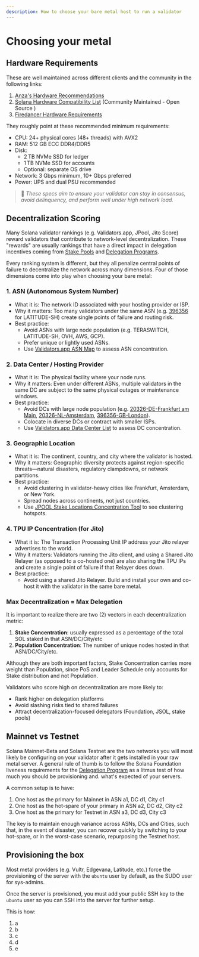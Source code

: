 ```yaml
---
description: How to choose your bare metal host to run a validator
---
```


# Choosing your metal

## Hardware Requirements

These are well maintained across different clients and the community in the following links:

1. [Anza's Hardware Recommendations](https://docs.anza.xyz/operations/requirements#hardware-recommendations)&#x20;
2. [Solana Hardware Compatibility List](https://solanahcl.org/) (Community Maintained - Open Source )
3. [Firedancer Hardware Requirements](https://docs.firedancer.io/guide/getting-started.html#hardware-requirements)

They roughly point at these recommended minimum requirements:

* CPU: 24+ physical cores (48+ threads) with AVX2
* RAM: 512 GB ECC DDR4/DDR5
* Disk:
  * 2 TB NVMe SSD for ledger
  * 1 TB NVMe SSD for accounts
  * Optional: separate OS drive
* Network: 3 Gbps minimum, 10+ Gbps preferred
* Power: UPS and dual PSU recommended

> 🎯 _These specs aim to ensure your validator can stay in consensus, avoid delinquency, and perform well under high network load._

## Decentralization Scoring

Many Solana validator rankings (e.g. Validators.app, JPool, Jito Score) reward validators that contribute to network-level decentralization. These "rewards" are usually rankings that have a direct impact in delegation incentives coming from [Stake Pools](../revenue-and-performance/stake-pools.md) and [Delegation Programs](../revenue-and-performance/sfdp.md).&#x20;

Every ranking system is different, but they all penalize central points of failure to decentralize the network across many dimensions. Four of those dimensions come into play when choosing your bare metal:&#x20;

### 1. ASN (Autonomous System Number)

* What it is: The network ID associated with your hosting provider or ISP.
* Why it matters: Too many validators under the same ASN (e.g. [396356](https://www.validators.app/asns/396356?locale=en\&network=mainnet) for LATITUDE-SH) create single points of failure and routing risk.
* Best practice:
  * Avoid ASNs with large node population (e.g. TERASWITCH, LATITUDE-SH, OVH, AWS, GCP).
  * Prefer unique or lightly used ASNs.
  * Use [Validators.app ASN Map](https://validators.app/asn-map) to assess ASN concentration.

### 2. Data Center / Hosting Provider

* What it is: The physical facility where your node runs.
* Why it matters: Even under different ASNs, multiple validators in the same DC are subject to the same physical outages or maintenance windows.
* Best practice:
  * Avoid DCs with large node population (e.g. [20326-DE-Frankfurt am Main](https://www.validators.app/data-centers/20326-DE-Frankfurt%20am%20Main?locale=en\&network=mainnet), [20326-NL-Amsterdam](https://www.validators.app/data-centers/20326-NL-Amsterdam?locale=en\&network=mainnet), [396356-GB-London](https://www.validators.app/data-centers/396356-GB-London?locale=en\&network=mainnet)).
  * Colocate in diverse DCs or contract with smaller ISPs.
  * Use [Validators.app Data Center List](https://validators.app/asn-map) to assess DC concentration.

### 3. Geographic Location

* What it is: The continent, country, and city where the validator is hosted.
* Why it matters: Geographic diversity protects against region-specific threats—natural disasters, regulatory clampdowns, or network partitions.
* Best practice:
  * Avoid clustering in validator-heavy cities like Frankfurt, Amsterdam, or New York.
  * Spread nodes across continents, not just countries.
  * Use [JPOOL Stake Locations Concentration Tool](https://app.jpool.one/stake-locations) to see clustering hotspots.

### 4. TPU IP Concentration (for Jito)

* What it is: The Transaction Processing Unit IP address your Jito relayer advertises to the world.
* Why it matters: Validators running the Jito client, and using a Shared Jito Relayer (as opposed to a co-hosted one) are also sharing the TPU IPs and create a single point of failure if that Relayer does down.
* Best practice:
  * Avoid using a shared Jito Relayer. Build and install your own and co-host it with the validator in the same bare metal.

### Max Decentralization = Max Delegation

It is important to realize there are two (2) vectors in each decentralization metric:

1. **Stake Concentration**: usually expressed as a percentage of the total SOL staked in that ASN/DC/City/etc
2. **Population Concentration**: The number of unique nodes hosted in that ASN/DC/City/etc.

Although they are both important factors, Stake Concentration carries more weight than Population, since PoS and Leader Schedule only accounts for Stake distribution and not Population.

Validators who score high on decentralization are more likely to:

* Rank higher on delegation platforms
* Avoid slashing risks tied to shared failures
* Attract decentralization-focused delegators (Foundation, JSOL, stake pools)

## Mainnet vs Testnet

Solana Mainnet-Beta and Solana Testnet are the two networks you will most likely be configuring on your validator after it gets installed in your raw metal server. A general rule of thumb is to follow the Solana Foundation liveness requirements for the [Delegation Program](https://solana.org/delegation-program) as a litmus test of how much you should be provisioning and. what's expected of your servers.

A common setup is to have:

1. One host as the primary for Mainnet in ASN a1, DC d1, City c1
2. One host as the hot-spare of your primary in ASN a2, DC d2, City c2
3. One host as the primary for Testnet in ASN a3, DC d3, City c3

The key is to maintain enough variance across ASNs, DCs and Cities, such that, in the event of disaster, you can recover quickly by switching to your hot-spare, or in the worst-case scenario, repurposing the Testnet host.

## Provisioning the box

Most metal providers (e.g. Vultr, Edgevana, Latitude, etc.) force the provisioning of the server with the `ubuntu` user by default, as the SUDO user for sys-admins.

Once the server is provisioned, you must add your public SSH key to the `ubuntu` user so you can SSH into the server for further setup.

This is how:

1. a
2. b
3. c
4. d
5. e
